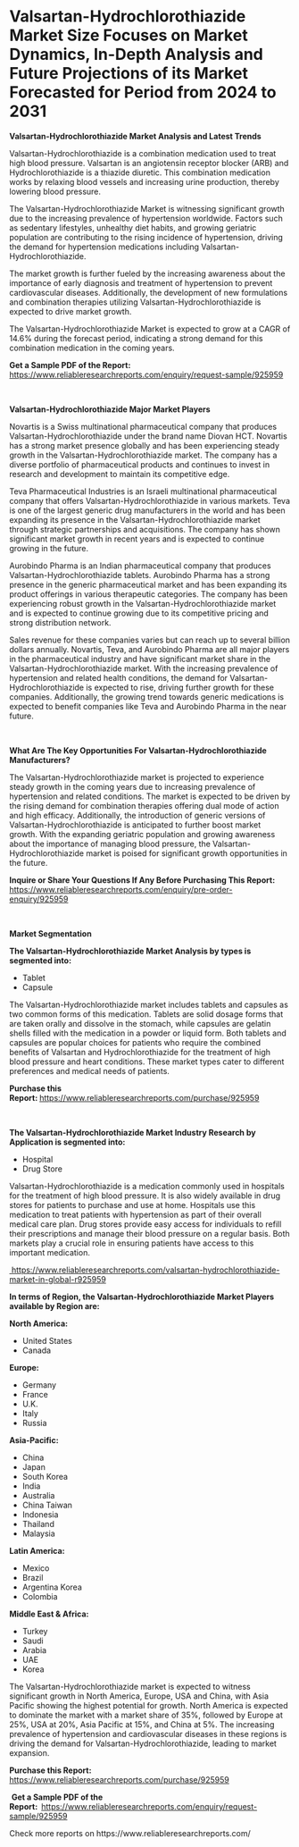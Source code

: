 <p><h1>Valsartan-Hydrochlorothiazide Market Size Focuses on Market Dynamics, In-Depth Analysis and Future Projections of its Market Forecasted for Period from 2024 to 2031</h1></p><p><strong>Valsartan-Hydrochlorothiazide Market Analysis and Latest Trends</strong></p>
<p><p>Valsartan-Hydrochlorothiazide is a combination medication used to treat high blood pressure. Valsartan is an angiotensin receptor blocker (ARB) and Hydrochlorothiazide is a thiazide diuretic. This combination medication works by relaxing blood vessels and increasing urine production, thereby lowering blood pressure.</p><p>The Valsartan-Hydrochlorothiazide Market is witnessing significant growth due to the increasing prevalence of hypertension worldwide. Factors such as sedentary lifestyles, unhealthy diet habits, and growing geriatric population are contributing to the rising incidence of hypertension, driving the demand for hypertension medications including Valsartan-Hydrochlorothiazide.</p><p>The market growth is further fueled by the increasing awareness about the importance of early diagnosis and treatment of hypertension to prevent cardiovascular diseases. Additionally, the development of new formulations and combination therapies utilizing Valsartan-Hydrochlorothiazide is expected to drive market growth.</p><p>The Valsartan-Hydrochlorothiazide Market is expected to grow at a CAGR of 14.6% during the forecast period, indicating a strong demand for this combination medication in the coming years.</p></p>
<p><strong>Get a Sample PDF of the Report:&nbsp;</strong> <a href="https://www.reliableresearchreports.com/enquiry/request-sample/925959">https://www.reliableresearchreports.com/enquiry/request-sample/925959</a></p>
<p>&nbsp;</p>
<p><strong>Valsartan-Hydrochlorothiazide Major Market Players</strong></p>
<p><p>Novartis is a Swiss multinational pharmaceutical company that produces Valsartan-Hydrochlorothiazide under the brand name Diovan HCT. Novartis has a strong market presence globally and has been experiencing steady growth in the Valsartan-Hydrochlorothiazide market. The company has a diverse portfolio of pharmaceutical products and continues to invest in research and development to maintain its competitive edge.</p><p>Teva Pharmaceutical Industries is an Israeli multinational pharmaceutical company that offers Valsartan-Hydrochlorothiazide in various markets. Teva is one of the largest generic drug manufacturers in the world and has been expanding its presence in the Valsartan-Hydrochlorothiazide market through strategic partnerships and acquisitions. The company has shown significant market growth in recent years and is expected to continue growing in the future.</p><p>Aurobindo Pharma is an Indian pharmaceutical company that produces Valsartan-Hydrochlorothiazide tablets. Aurobindo Pharma has a strong presence in the generic pharmaceutical market and has been expanding its product offerings in various therapeutic categories. The company has been experiencing robust growth in the Valsartan-Hydrochlorothiazide market and is expected to continue growing due to its competitive pricing and strong distribution network.</p><p>Sales revenue for these companies varies but can reach up to several billion dollars annually. Novartis, Teva, and Aurobindo Pharma are all major players in the pharmaceutical industry and have significant market share in the Valsartan-Hydrochlorothiazide market. With the increasing prevalence of hypertension and related health conditions, the demand for Valsartan-Hydrochlorothiazide is expected to rise, driving further growth for these companies. Additionally, the growing trend towards generic medications is expected to benefit companies like Teva and Aurobindo Pharma in the near future.</p></p>
<p>&nbsp;</p>
<p><strong>What Are The Key Opportunities For Valsartan-Hydrochlorothiazide Manufacturers?</strong></p>
<p><p>The Valsartan-Hydrochlorothiazide market is projected to experience steady growth in the coming years due to increasing prevalence of hypertension and related conditions. The market is expected to be driven by the rising demand for combination therapies offering dual mode of action and high efficacy. Additionally, the introduction of generic versions of Valsartan-Hydrochlorothiazide is anticipated to further boost market growth. With the expanding geriatric population and growing awareness about the importance of managing blood pressure, the Valsartan-Hydrochlorothiazide market is poised for significant growth opportunities in the future.</p></p>
<p><strong>Inquire or Share Your Questions If Any Before Purchasing This Report:</strong> <a href="https://www.reliableresearchreports.com/enquiry/pre-order-enquiry/925959">https://www.reliableresearchreports.com/enquiry/pre-order-enquiry/925959</a></p>
<p>&nbsp;</p>
<p><strong>Market Segmentation</strong></p>
<p><strong>The Valsartan-Hydrochlorothiazide Market Analysis by types is segmented into:</strong></p>
<p><ul><li>Tablet</li><li>Capsule</li></ul></p>
<p><p>The Valsartan-Hydrochlorothiazide market includes tablets and capsules as two common forms of this medication. Tablets are solid dosage forms that are taken orally and dissolve in the stomach, while capsules are gelatin shells filled with the medication in a powder or liquid form. Both tablets and capsules are popular choices for patients who require the combined benefits of Valsartan and Hydrochlorothiazide for the treatment of high blood pressure and heart conditions. These market types cater to different preferences and medical needs of patients.</p></p>
<p><strong>Purchase this Report:&nbsp;</strong><a href="https://www.reliableresearchreports.com/purchase/925959">https://www.reliableresearchreports.com/purchase/925959</a></p>
<p>&nbsp;</p>
<p><strong>The Valsartan-Hydrochlorothiazide Market Industry Research by Application is segmented into:</strong></p>
<p><ul><li>Hospital</li><li>Drug Store</li></ul></p>
<p><p>Valsartan-Hydrochlorothiazide is a medication commonly used in hospitals for the treatment of high blood pressure. It is also widely available in drug stores for patients to purchase and use at home. Hospitals use this medication to treat patients with hypertension as part of their overall medical care plan. Drug stores provide easy access for individuals to refill their prescriptions and manage their blood pressure on a regular basis. Both markets play a crucial role in ensuring patients have access to this important medication.</p></p>
<p><a href="https://www.reliableresearchreports.com/valsartan-hydrochlorothiazide-market-in-global-r925959">&nbsp;https://www.reliableresearchreports.com/valsartan-hydrochlorothiazide-market-in-global-r925959</a></p>
<p><strong>In terms of Region, the Valsartan-Hydrochlorothiazide Market Players available by Region are:</strong></p>
<p>
    <p> <strong> North America: </strong>
        <ul>
            <li>United States</li>
            <li>Canada</li>
        </ul>
        </p> 
    <p> <strong> Europe: </strong>
        <ul>
            <li>Germany</li>
            <li>France</li>
            <li>U.K.</li>
            <li>Italy</li>
            <li>Russia</li>
        </ul>
        </p> 
    <p> <strong> Asia-Pacific: </strong>
        <ul>
            <li>China</li>
            <li>Japan</li>
            <li>South Korea</li>
            <li>India</li>
            <li>Australia</li>
            <li>China Taiwan</li>
            <li>Indonesia</li>
            <li>Thailand</li>
            <li>Malaysia</li>
        </ul>
        </p> 
    <p> <strong> Latin America: </strong>
        <ul>
            <li>Mexico</li>
            <li>Brazil</li>
            <li>Argentina Korea</li>
            <li>Colombia</li>
        </ul>
        </p> 
    <p> <strong> Middle East & Africa: </strong>
        <ul>
            <li>Turkey</li>
            <li>Saudi</li>
            <li>Arabia</li>
            <li>UAE</li>
            <li>Korea</li>
        </ul>
    </p>
    </p>
<p><p>The Valsartan-Hydrochlorothiazide market is expected to witness significant growth in North America, Europe, USA and China, with Asia Pacific showing the highest potential for growth. North America is expected to dominate the market with a market share of 35%, followed by Europe at 25%, USA at 20%, Asia Pacific at 15%, and China at 5%. The increasing prevalence of hypertension and cardiovascular diseases in these regions is driving the demand for Valsartan-Hydrochlorothiazide, leading to market expansion.</p></p>
<p><strong>Purchase this Report: </strong><a href="https://www.reliableresearchreports.com/purchase/925959">https://www.reliableresearchreports.com/purchase/925959</a></p>
<p>&nbsp;<strong>Get a Sample PDF of the Report:&nbsp;&nbsp;</strong><a href="https://www.reliableresearchreports.com/enquiry/request-sample/925959">https://www.reliableresearchreports.com/enquiry/request-sample/925959</a></p>
<p><strong></strong></p>
<p>Check more reports on https://www.reliableresearchreports.com/</p>